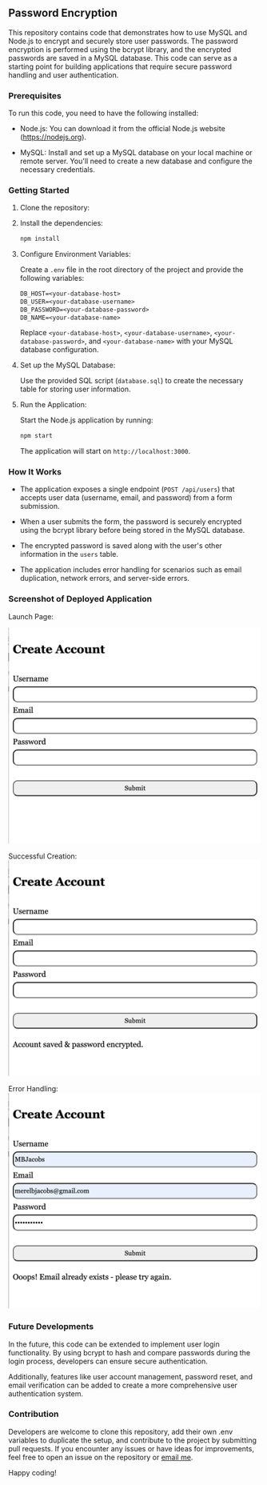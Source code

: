 ## Password Encryption 

This repository contains code that demonstrates how to use MySQL and Node.js to encrypt and securely store user passwords. The password encryption is performed using the bcrypt library, and the encrypted passwords are saved in a MySQL database. This code can serve as a starting point for building applications that require secure password handling and user authentication.

### Prerequisites

To run this code, you need to have the following installed:

- Node.js: You can download it from the official Node.js website (https://nodejs.org).

- MySQL: Install and set up a MySQL database on your local machine or remote server. You'll need to create a new database and configure the necessary credentials.


### Getting Started

1. Clone the repository:

2. Install the dependencies:

   ```bash
   npm install
   ```

3. Configure Environment Variables:

   Create a `.env` file in the root directory of the project and provide the following variables:

   ```
   DB_HOST=<your-database-host>
   DB_USER=<your-database-username>
   DB_PASSWORD=<your-database-password>
   DB_NAME=<your-database-name>
   ```

   Replace `<your-database-host>`, `<your-database-username>`, `<your-database-password>`, and `<your-database-name>` with your MySQL database configuration.

4. Set up the MySQL Database:

   Use the provided SQL script (`database.sql`) to create the necessary table for storing user information.

5. Run the Application:

   Start the Node.js application by running:

   ```bash
   npm start
   ```

   The application will start on `http://localhost:3000`.

### How It Works

- The application exposes a single endpoint (`POST /api/users`) that accepts user data (username, email, and password) from a form submission.

- When a user submits the form, the password is securely encrypted using the bcrypt library before being stored in the MySQL database.

- The encrypted password is saved along with the user's other information in the `users` table.

- The application includes error handling for scenarios such as email duplication, network errors, and server-side errors.

### Screenshot of Deployed Application

Launch Page:

![alt text](./public/assets/images/Screenshot%202023-07-31%20at%206.46.11%20PM.png)

Successful Creation: 
![alt text](./public/assets/images/Screenshot%202023-07-31%20at%206.48.11%20PM.png)

Error Handling:
![alt text](./public/assets/images/Screenshot%202023-07-31%20at%206.47.33%20PM.png)

### Future Developments

In the future, this code can be extended to implement user login functionality. By using bcrypt to hash and compare passwords during the login process, developers can ensure secure authentication.

Additionally, features like user account management, password reset, and email verification can be added to create a more comprehensive user authentication system.

### Contribution

Developers are welcome to clone this repository, add their own .env variables to duplicate the setup, and contribute to the project by submitting pull requests. If you encounter any issues or have ideas for improvements, feel free to open an issue on the repository or [email me](mailto:merel.burleigh@gmail.com).

Happy coding!